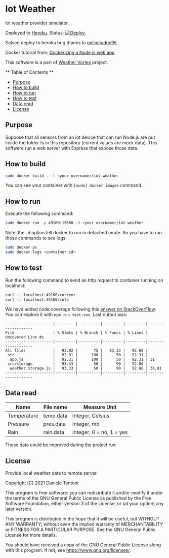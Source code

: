 # Iot Weather

Iot weather provider simulator.

Deployed to [Heroku](https://iot-weather-simulator.herokuapp.com/). Status: [![Deploy](https://github.com/Weather-Forecast-Aggregator/iot-weather/actions/workflows/deploy.yml/badge.svg?branch=main)](https://github.com/Weather-Forecast-Aggregator/iot-weather/actions/workflows/deploy.yml).

Solved deploy to heroku bug thanks to [onlinejudge95](https://github.com/AkhileshNS/heroku-deploy/issues/92#issuecomment-841797339)

Docker tutorial from: [Dockerizing a Node.js web app](https://nodejs.org/en/docs/guides/nodejs-docker-webapp/)

This software is a part of [Weather Vortex](https://github.com/Weather-Vortex) project.

** Table of Contents **

- [Purpose](#purpose)
- [How to build](#how-to-build)
- [How to run](#how-to-run)
- [How to test](#how-to-test)
- [Data read](#data-read)
- [License](#license)

## Purpose

Suppose that all sensors from an iot device that can run Node.js are put inside the folder fs in this repository (current values are mock data). This software run a web server with Express that expose those data.

## How to build

```sh
sudo docker build . -t <your username>/iot-weather
```

You can see your container with `[sudo] docker images` command.

## How to run

Execute the following command:

```sh
sudo docker run -p 49160:15600 -d <your username>/iot-weather
```

Note: the `-d` option tell docker to run in detached mode. So you have to run those commands to see logs:

```sh
sudo docker ps
sudo docker logs <container id>
```

## How to test

Run the following command to send an http request to container running on localhost:

```sh
curl -i localhost:49160/current
curl -i localhost:49160/info
```

We have added code coverage following this [answer on StackOverFlow](https://stackoverflow.com/a/44971351). You can explore it with `npm run test-cov`. Last output was:

```
---------------------|---------|----------|---------|---------|-------------------
File                 | % Stmts | % Branch | % Funcs | % Lines | Uncovered Line #s
---------------------|---------|----------|---------|---------|-------------------
All files            |   93.02 |       75 |   83.33 |   92.68 |
 src                 |   92.31 |      100 |      50 |   92.31 |
  app.js             |   92.31 |      100 |      50 |   92.31 | 31
 src/storage         |   93.33 |       50 |      90 |   92.86 |
  weather.storage.js |   93.33 |       50 |      90 |   92.86 | 36,81
---------------------|---------|----------|---------|---------|-------------------
```

## Data read

| Name        | File name | Measure Unit             |
| ----------- | --------- | ------------------------ |
| Temperature | temp.data | Integer, Celsius         |
| Pressure    | pres.data | Integer, mb              |
| Rain        | rain.data | Integer, 0 = no, 1 = yes |

Those data could be improved during the project run.

## License

Provide local weather data to remote server.

Copyright (C) 2021 Daniele Tentoni

This program is free software: you can redistribute it and/or modify
it under the terms of the GNU General Public License as published by
the Free Software Foundation, either version 3 of the License, or
(at your option) any later version.

This program is distributed in the hope that it will be useful,
but WITHOUT ANY WARRANTY; without even the implied warranty of
MERCHANTABILITY or FITNESS FOR A PARTICULAR PURPOSE. See the
GNU General Public License for more details.

You should have received a copy of the GNU General Public License
along with this program. If not, see <https://www.gnu.org/licenses/>.

